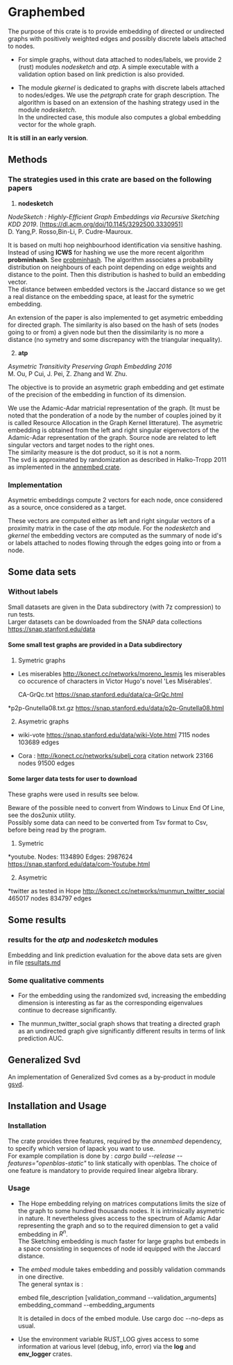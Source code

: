 # Graphembed

The purpose of this crate is to provide embedding of directed or undirected graphs with positively weighted edges
and possibly discrete labels attached to nodes.

- For simple graphs, without data attached to nodes/labels, we provide 2 (rust) modules *nodesketch* and *atp*. A simple executable with a validation option based on link prediction is also provided.

- The module *gkernel* is dedicated to graphs with discrete labels attached to nodes/edges. We use the *petgraph* crate for graph description.
    The algorithm is based on an extension of the hashing strategy used in the module *nodesketch*.  
    In the undirected case, this module also computes a global embedding vector for the whole graph.

**It is still in an early version**.

## Methods

### The strategies used in this crate are based on the following papers

1. **nodesketch**

*NodeSketch : Highly-Efficient Graph Embeddings via Recursive Sketching KDD 2019*.  [https://dl.acm.org/doi/10.1145/3292500.3330951]  
    D. Yang,P. Rosso,Bin-Li, P. Cudre-Mauroux.

It is based on multi hop neighbourhood identification via sensitive hashing.
Instead of using **ICWS** for hashing we use the more recent algorithm **probminhash**. See [probminhash](https://arxiv.org/abs/1911.00675).
The algorithm associates a probability distribution on neighbours of each point depending on edge weights and distance to the point.
Then this distribution is hashed to build an embedding vector.  
The distance between embedded vectors is the Jaccard distance so we get
a real distance on the embedding space, at least for the symetric embedding.  

An extension of the paper is also implemented to get asymetric embedding for directed graph. The similarity is also based on the hash of sets (nodes going to or from) a given node but then the dissimilarity is no more a distance (no symetry and some discrepancy with the triangular inequality).

2. **atp**

*Asymetric Transitivity Preserving Graph Embedding 2016*  
    M. Ou, P Cui, J. Pei, Z. Zhang and W. Zhu.

The objective is to provide an asymetric graph embedding and get estimate of the precision of the embedding in function of its dimension.  

We use the Adamic-Adar matricial representation of the graph. (It must be noted that the ponderation of a node by the number of couples joined by it is called Resource Allocation in the Graph Kernel litterature).
The asymetric embedding is obtained from the left and right singular eigenvectors of the Adamic-Adar representation of the graph.
Source node are related to left singular vectors and target nodes to the right ones.  
The similarity measure is the dot product, so it is not a norm.  
The svd is approximated by randomization as described in Halko-Tropp 2011 as implemented in the [annembed crate](https://crates.io/crates/annembed).

### Implementation

Asymetric embeddings compute 2 vectors for each node, once considered as a source, once considered as a target.

 These vectors are computed either as left and right singular vectors of a proximity matrix in the case of the *atp* module. For the *nodesketch* and *gkernel* the embedding vectors are computed as the summary of node id's or labels attached to nodes flowing through the edges going into or from a node.

## Some data sets

### Without labels

Small datasets are given in the Data subdirectory (with 7z compression) to run tests.  
Larger datasets can be downloaded from the SNAP data collections <https://snap.stanford.edu/data>

#### Some small test graphs are provided in a Data subdirectory

1. Symetric graphs

- Les miserables  <http://konect.cc/networks/moreno_lesmis>
    les miserables  co occurence of characters in Victor Hugo's novel 'Les Misérables'.

  CA-GrQc.txt       <https://snap.stanford.edu/data/ca-GrQc.html>

*p2p-Gnutella08.txt.gz   <https://snap.stanford.edu/data/p2p-Gnutella08.html>

2. Asymetric graphs

- wiki-vote               <https://snap.stanford.edu/data/wiki-Vote.html>
        7115 nodes 103689 edges

- Cora : <http://konect.cc/networks/subelj_cora>
        citation network 23166 nodes 91500 edges

#### Some larger data tests for user to download

These graphs were used in results see below.

Beware of the possible need to convert from Windows to Linux End Of Line, see the dos2unix utility.  
Possibly some data can need to be converted from Tsv format to Csv, before being read by the program.

1. Symetric

*youtube.  Nodes: 1134890 Edges: 2987624 <https://snap.stanford.edu/data/com-Youtube.html>

2. Asymetric

*twitter as tested in Hope  <http://konect.cc/networks/munmun_twitter_social>
        465017 nodes 834797 edges

## Some results

### results for the *atp* and *nodesketch* modules

Embedding and link prediction evaluation for the above data sets are given in file [resultats.md](./resultats.md)

### Some qualitative comments

- For the embedding using the randomized svd, increasing the embedding dimension is interesting as far as the corresponding eigenvalues continue to decrease significantly.

- The munmun_twitter_social graph shows that treating a directed graph as an undirected graph give significantly different results in terms of link prediction AUC.

## Generalized Svd

An implementation of Generalized Svd comes as a by-product in module [gsvd](./src/atp/gsvd.rs).

## Installation and Usage

### Installation

The crate provides three features, required by the *annembed* dependency, to specify which version of lapack you want to use.  
For example compilation is done by :
*cargo build --release --features="openblas-static"* to link statically with openblas.
The choice of one feature is mandatory to provide required linear algebra library.

### Usage

- The Hope embedding relying on matrices computations limits the size of the graph to some hundred thousands nodes.
It is intrinsically asymetric in nature. It nevertheless gives access to the spectrum of Adamic Adar representing the graph and
so to the required dimension to get a valid embedding in $R^{n}$.  
The Sketching embedding is much faster for large graphs but embeds in a space consisting in sequences of node id equipped with the Jaccard distance.

- The *embed* module takes embedding and possibly validation commands in one directive.  
The general syntax is :

    embed file_description [validation_command --validation_arguments] embedding_command --embedding_arguments

    It is detailed in docs of the embed module. Use cargo doc --no-deps as usual.

- Use the environment variable RUST_LOG gives access to some information at various level (debug, info, error)  via the **log** and **env_logger** crates.
